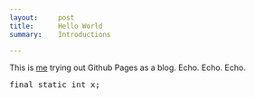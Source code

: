 ```yaml
---
layout:     post
title:      Hello World
summary:    Introductions

---
```


This is [me](/about) trying out Github Pages as a blog. Echo. Echo. Echo.

<pre class="prettyprint lang-java">
final static int x;
</pre>